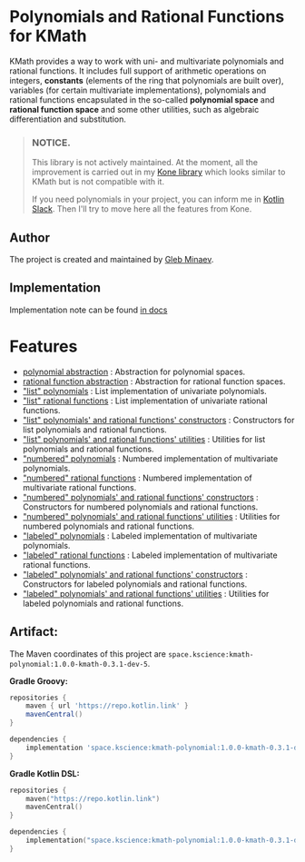# Polynomials and Rational Functions for KMath

KMath provides a way to work with uni- and multivariate polynomials and rational functions. It includes full support of arithmetic operations on integers, **constants** (elements of the ring that polynomials are built over), variables (for certain multivariate implementations), polynomials and rational functions encapsulated in the so-called **polynomial space** and **rational function space** and some other utilities, such as algebraic differentiation and substitution.

> ### NOTICE.
> This library is not actively maintained. At the moment, all the improvement is carried out in my [Kone library](https://github.com/lounres/kone) which looks similar to KMath but is not compatible with it.
>
> If you need polynomials in your project, you can inform me in [Kotlin Slack](https://kotlinlang.slack.com/team/U02S5GRD449). Then I'll try to move here all the features from Kone.

## Author

The project is created and maintained by [Gleb Minaev](https://github.com/lounres).

## Implementation

Implementation note can be found [in docs](/docs/polynomials.md)

# Features

 - [polynomial abstraction](src/commonMain/kotlin/space/kscience/kmath/functions/Polynomial.kt) : Abstraction for polynomial spaces.
 - [rational function abstraction](src/commonMain/kotlin/space/kscience/kmath/functions/RationalFunction.kt) : Abstraction for rational function spaces.
 - ["list" polynomials](src/commonMain/kotlin/space/kscience/kmath/functions/ListRationalFunction.kt) : List implementation of univariate polynomials.
 - ["list" rational functions](src/commonMain/kotlin/space/kscience/kmath/functions/ListPolynomial.kt) : List implementation of univariate rational functions.
 - ["list" polynomials' and rational functions' constructors](src/commonMain/kotlin/space/kscience/kmath/functions/listConstructors.kt) : Constructors for list polynomials and rational functions.
 - ["list" polynomials' and rational functions' utilities](src/commonMain/kotlin/space/kscience/kmath/functions/listUtil.kt) : Utilities for list polynomials and rational functions.
 - ["numbered" polynomials](src/commonMain/kotlin/space/kscience/kmath/functions/NumberedRationalFunction.kt) : Numbered implementation of multivariate polynomials.
 - ["numbered" rational functions](src/commonMain/kotlin/space/kscience/kmath/functions/NumberedPolynomial.kt) : Numbered implementation of multivariate rational functions.
 - ["numbered" polynomials' and rational functions' constructors](src/commonMain/kotlin/space/kscience/kmath/functions/numberedConstructors.kt) : Constructors for numbered polynomials and rational functions.
 - ["numbered" polynomials' and rational functions' utilities](src/commonMain/kotlin/space/kscience/kmath/functions/numberedUtil.kt) : Utilities for numbered polynomials and rational functions.
 - ["labeled" polynomials](src/commonMain/kotlin/space/kscience/kmath/functions/LabeledRationalFunction.kt) : Labeled implementation of multivariate polynomials.
 - ["labeled" rational functions](src/commonMain/kotlin/space/kscience/kmath/functions/LabeledPolynomial.kt) : Labeled implementation of multivariate rational functions.
 - ["labeled" polynomials' and rational functions' constructors](src/commonMain/kotlin/space/kscience/kmath/functions/labeledConstructors.kt) : Constructors for labeled polynomials and rational functions.
 - ["labeled" polynomials' and rational functions' utilities](src/commonMain/kotlin/space/kscience/kmath/functions/labeledUtil.kt) : Utilities for labeled polynomials and rational functions.


## Artifact:

The Maven coordinates of this project are `space.kscience:kmath-polynomial:1.0.0-kmath-0.3.1-dev-5`.

**Gradle Groovy:**
```groovy
repositories {
    maven { url 'https://repo.kotlin.link' }
    mavenCentral()
}

dependencies {
    implementation 'space.kscience:kmath-polynomial:1.0.0-kmath-0.3.1-dev-5'
}
```
**Gradle Kotlin DSL:**
```kotlin
repositories {
    maven("https://repo.kotlin.link")
    mavenCentral()
}

dependencies {
    implementation("space.kscience:kmath-polynomial:1.0.0-kmath-0.3.1-dev-5")
}
```
